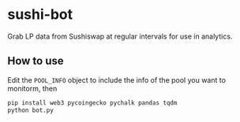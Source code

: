 # sushi-bot

Grab LP data from Sushiswap at regular intervals for use in analytics.

## How to use

Edit the `POOL_INFO` object to include the info of the pool you want to monitorm, then

```bash
pip install web3 pycoingecko pychalk pandas tqdm
python bot.py
```
